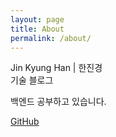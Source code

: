 ```yaml
---
layout: page
title: About
permalink: /about/
---
```

<!-- 줄바꿈은 스페이스 1번, 단락 나누기는 엔터 2번 -->

Jin Kyung Han | 한진경  
기술 블로그  

백엔드 공부하고 있습니다.  

[GitHub](https://github.com/jkhan94)
